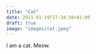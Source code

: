 ```yaml
---
title: "Cat"
date: 2021-01-29T17:34:58+01:00
draft: true
image: "images/cat.jpeg"
---
```


I am a cat. Meow.